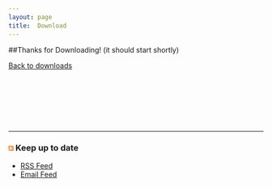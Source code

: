 ```yaml
---
layout: page
title:  Download
---
```

##Thanks for Downloading! (it should start shortly)</h2>

[Back to downloads](\downloads)

<ins class="adsbygoogle" style="display:inline-block;width:728px;height:90px" data-ad-client="ca-pub-1981154560626519" data-ad-slot="6577379811"></ins>

---

### ![rss](/cdn/images/rss-icon.png) Keep up to date

- [RSS Feed](http://feedproxy.google.com/MikeWardTechnologyBlog)
- [Email Feed](http://feedburner.google.com/fb/a/mailverify?uri=MikeWardTechnologyBlog&amp;loc=en_US)

<script>setTimeout(function () { window.location = "/cdn/downloads/@ViewBag.File"; }, 5000);</script>
